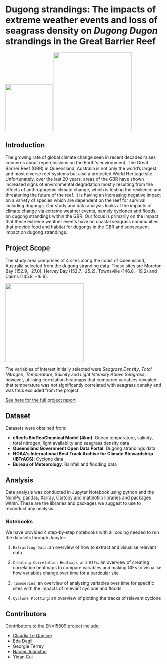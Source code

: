 # Dugong strandings: The impacts of extreme weather events and loss of seagrass density on _Dugong_ _Dugon_ strandings in the Great Barrier Reef

<img src="https://user-images.githubusercontent.com/115133295/197125391-b3489661-a23a-48c8-ba05-661a3ca0dcb3.jpg" width="150"> <img src="https://user-images.githubusercontent.com/7201912/197075152-068d0d01-706d-4753-9448-f86a643fa031.png" width="250"> 


## Introduction
The growing rate of global climate change seen in recent decades raises concerns about repercussions on the Earth's environment. The Great Barrier Reef (GBR) in Queensland, Australia is not only the world’s largest and most diverse reef systems but also a protected World Heritage site. Unfortunately, over the last 20 years, areas of the GBR have shown increased signs of environmental degradation mostly resulting from the effects of anthropogenic climate change, which is testing the resilience and threatening the future of the reef. It is having an increasing negative impact on a variety of species which are dependent on the reef for survival including dugongs. Our study and data analysis looks at the impacts of climate change via extreme weather events, namely cyclones and floods, on dugong strandings within the GBR. Our focus is primarily on the impact that these extreme weather events have on coastal seagrass communities that provide food and habitat for dugongs in the GBR and subsequent impact on dugong strandings.


## Project Scope
The study area comprises of 4 sites along the coast of Queensland, Australia selected from the dugong stranding data. These sites are Moreton Bay (152.9, -27.0), Hervey Bay (152.7, -25.2), Townsville (146.8, -19.2) and Cairns (145.8, -16.9).


<img src="https://user-images.githubusercontent.com/115133295/197077697-f602f7fc-7f07-48b4-83a0-36b1ef7fa720.png" width="250">


The variables of interest initially selected were _Seagrass Density_, _Total Nitrogen_, _Temperature_, _Salinity_ and _Light Intensity Above Seagrass_; however, utilising correlation heatmaps that compared variables revealed that temperature was not significantly correlated with seagrass density and was thus excluded from the project.

[See here for the full project report](https://docs.google.com/document/d/1OzrLt2eJxMpW0C1MZP3s-UoSD7J28XWGu1OpyyPE0wA/) 


## Dataset
Datasets were obtained from:
+ **eReefs BioGeoChemical Model (4km)**: Ocean temperature, salinity, total nitrogen, light availablity and seagrass density data
+ **Queensland Government Open Data Portal**: Dugong strandings data
+ **NOAA's International Best Track Archive for Climate Stewardshrip (IBTrACS)**: Cyclone data
+ **Bureau of Meteorology**: Rainfall and flooding data


## Analysis
Data analysis was conducted in Jupyter Notebook using python and the NumPy, pandas, Xarray, Cartopy and matplotlib libraries and packages within.
These are the libraries and packages we suggest to use to reconduct any analysis.

### Notebooks
We have provided 4 step-by-step notebooks with all coding needed to run the datasets through Jupyter:
1. `Extracting Data`: an overview of how to extract and visualise relevant data

2. `Creating Correlation Heatmaps and GIFs`: an overview of creating correlation heatmaps to compare variables and making GIFs to visualise how variables change over time for a particular site

3. `Timeseries`: an overview of analysing variables over time for specific sites with the impacts of relevant cyclone and floods

4. `Cyclone Plotting`: an overview of plotting the tracks of relevant cyclone


## Contributors
Contributors to the ENVI5809 project include:

+ [Claudia Le Quesne](https://github.com/clle5474)
+ [Eda Dagli](https://github.com/edadagli)
+ Georgie Terrey
+ [Naomi Johnston](https://github.com/njoh6333)
+ Yidan Cui

